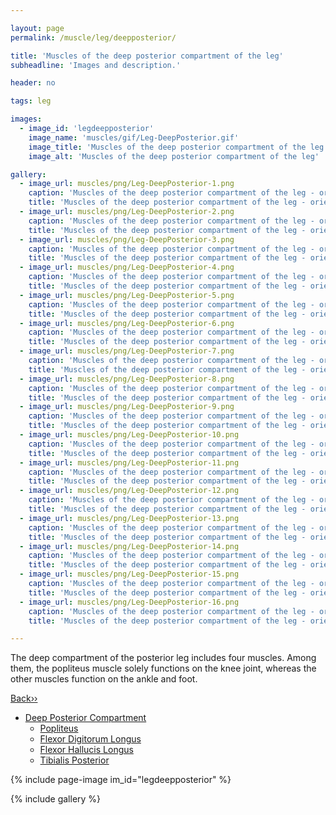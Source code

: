 ```yaml
---

layout: page
permalink: /muscle/leg/deepposterior/

title: 'Muscles of the deep posterior compartment of the leg'
subheadline: 'Images and description.'

header: no

tags: leg

images:
  - image_id: 'legdeepposterior'
    image_name: 'muscles/gif/Leg-DeepPosterior.gif'
    image_title: 'Muscles of the deep posterior compartment of the leg'
    image_alt: 'Muscles of the deep posterior compartment of the leg' 

gallery:
  - image_url: muscles/png/Leg-DeepPosterior-1.png
    caption: 'Muscles of the deep posterior compartment of the leg - orientation 1'
    title: 'Muscles of the deep posterior compartment of the leg - orientation 1'
  - image_url: muscles/png/Leg-DeepPosterior-2.png
    caption: 'Muscles of the deep posterior compartment of the leg - orientation 2'
    title: 'Muscles of the deep posterior compartment of the leg - orientation 2'
  - image_url: muscles/png/Leg-DeepPosterior-3.png
    caption: 'Muscles of the deep posterior compartment of the leg - orientation 3'
    title: 'Muscles of the deep posterior compartment of the leg - orientation 3'
  - image_url: muscles/png/Leg-DeepPosterior-4.png
    caption: 'Muscles of the deep posterior compartment of the leg - orientation 4'
    title: 'Muscles of the deep posterior compartment of the leg - orientation 4'
  - image_url: muscles/png/Leg-DeepPosterior-5.png
    caption: 'Muscles of the deep posterior compartment of the leg - orientation 5'
    title: 'Muscles of the deep posterior compartment of the leg - orientation 5'
  - image_url: muscles/png/Leg-DeepPosterior-6.png
    caption: 'Muscles of the deep posterior compartment of the leg - orientation 6'
    title: 'Muscles of the deep posterior compartment of the leg - orientation 6'
  - image_url: muscles/png/Leg-DeepPosterior-7.png
    caption: 'Muscles of the deep posterior compartment of the leg - orientation 7'
    title: 'Muscles of the deep posterior compartment of the leg - orientation 7'
  - image_url: muscles/png/Leg-DeepPosterior-8.png
    caption: 'Muscles of the deep posterior compartment of the leg - orientation 8'
    title: 'Muscles of the deep posterior compartment of the leg - orientation 8'
  - image_url: muscles/png/Leg-DeepPosterior-9.png
    caption: 'Muscles of the deep posterior compartment of the leg - orientation 9'
    title: 'Muscles of the deep posterior compartment of the leg - orientation 9'
  - image_url: muscles/png/Leg-DeepPosterior-10.png
    caption: 'Muscles of the deep posterior compartment of the leg - orientation 10'
    title: 'Muscles of the deep posterior compartment of the leg - orientation 10'
  - image_url: muscles/png/Leg-DeepPosterior-11.png
    caption: 'Muscles of the deep posterior compartment of the leg - orientation 11'
    title: 'Muscles of the deep posterior compartment of the leg - orientation 11'
  - image_url: muscles/png/Leg-DeepPosterior-12.png
    caption: 'Muscles of the deep posterior compartment of the leg - orientation 12'
    title: 'Muscles of the deep posterior compartment of the leg - orientation 12'
  - image_url: muscles/png/Leg-DeepPosterior-13.png
    caption: 'Muscles of the deep posterior compartment of the leg - orientation 13'
    title: 'Muscles of the deep posterior compartment of the leg - orientation 13'
  - image_url: muscles/png/Leg-DeepPosterior-14.png
    caption: 'Muscles of the deep posterior compartment of the leg - orientation 14'
    title: 'Muscles of the deep posterior compartment of the leg - orientation 14'
  - image_url: muscles/png/Leg-DeepPosterior-15.png
    caption: 'Muscles of the deep posterior compartment of the leg - orientation 15'
    title: 'Muscles of the deep posterior compartment of the leg - orientation 15'
  - image_url: muscles/png/Leg-DeepPosterior-16.png
    caption: 'Muscles of the deep posterior compartment of the leg - orientation 16'
    title: 'Muscles of the deep posterior compartment of the leg - orientation 16'

---
```


The deep compartment of the posterior leg includes four muscles. Among them, the popliteus muscle solely functions on the knee joint, whereas the other muscles function on the ankle and foot.

[Back››](/muscle/leg/)

- [Deep Posterior Compartment](/muscle/leg/deepposterior/)
  - [Popliteus](/muscle/leg/popliteus/)
  - [Flexor Digitorum Longus](/muscle/leg/flexordigitorumlongus/)
  - [Flexor Hallucis Longus](/muscle/leg/flexorhallucislongus/)
  - [Tibialis Posterior](/muscle/leg/tibialisposterior/)

{% include page-image im_id="legdeepposterior" %}

{% include gallery %}
